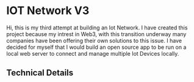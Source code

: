 # IOT Network V3
Hi, this is my third attempt at building an Iot Network. I have created this project because my intrest in Web3, with this transition underway many companies have been offering their own solutions to this issue. I have decided for myself that I would build an open source app to be run on a local web server to connect and manage multiple Iot Devices locally.

## Technical Details

